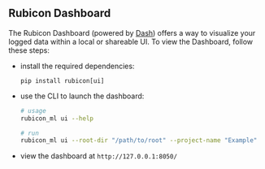 ## Rubicon Dashboard

The Rubicon Dashboard (powered by [Dash](https://dash.plotly.com/introduction)) offers a way to visualize your logged data within a local or shareable UI. To view the Dashboard, follow these steps:

* install the required dependencies:

    ```
    pip install rubicon[ui]
    ```

* use the CLI to launch the dashboard:

    ```bash
    # usage
    rubicon_ml ui --help

    # run
    rubicon_ml ui --root-dir "/path/to/root" --project-name "Example"
    ```

* view the dashboard at `http://127.0.0.1:8050/`
